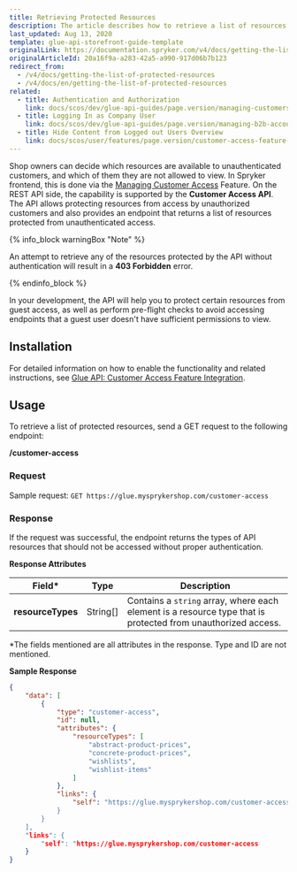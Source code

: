 ```yaml
---
title: Retrieving Protected Resources
description: The article describes how to retrieve a list of resources protected from unauthorized access.
last_updated: Aug 13, 2020
template: glue-api-storefront-guide-template
originalLink: https://documentation.spryker.com/v4/docs/getting-the-list-of-protected-resources
originalArticleId: 20a16f9a-a283-42a5-a990-917d06b7b123
redirect_from:
  - /v4/docs/getting-the-list-of-protected-resources
  - /v4/docs/en/getting-the-list-of-protected-resources
related:
  - title: Authentication and Authorization
    link: docs/scos/dev/glue-api-guides/page.version/managing-customers/authenticating-as-a-customer.html
  - title: Logging In as Company User
    link: docs/scos/dev/glue-api-guides/page.version/managing-b2b-account/authenticating-as-a-company-user.html
  - title: Hide Content from Logged out Users Overview
    link: docs/scos/user/features/page.version/customer-access-feature-overview.html
---
```


Shop owners can decide which resources are available to unauthenticated customers, and which of them they are not  allowed to view. In Spryker frontend, this is done via the [Managing Customer Access](/docs/scos/user/back-office-user-guides/{{page.version}}/customer/customer-customer-access-customer-groups/managing-customer-access.html) Feature. On the REST API side, the capability is supported by the **Customer Access API**. The API allows protecting resources from access by unauthorized customers and also provides an endpoint that returns a list of resources protected from unauthenticated access.

{% info_block warningBox "Note" %}

An attempt to retrieve any of the resources protected by the API without authentication will result in a **403 Forbidden** error.

{% endinfo_block %}

In your development, the API will help you to protect certain resources from guest access, as well as perform pre-flight checks to avoid accessing endpoints that a guest user doesn't have sufficient permissions to view.

## Installation
For detailed information on how to enable the functionality and related instructions, see [Glue API: Customer Access Feature Integration](/docs/scos/dev/feature-integration-guides/{{page.version}}/glue-api/glue-api-customer-access-feature-integration.html).

## Usage
To retrieve a list of protected resources, send a GET request to the following endpoint:

**/customer-access**

### Request
Sample request: `GET https://glue.mysprykershop.com/customer-access`

### Response
If the request was successful, the endpoint returns the types of API resources that should not be accessed without proper authentication.

**Response Attributes**

| Field* | Type | Description |
| --- | --- | --- |
| **resourceTypes** | String[] | Contains a `string` array, where each element is a resource type that is protected from unauthorized access. |

*The fields mentioned are all attributes in the response. Type and ID are not mentioned.

**Sample Response**

```json
{
    "data": [
        {
            "type": "customer-access",
            "id": null,
            "attributes": {
                "resourceTypes": [
                    "abstract-product-prices",
                    "concrete-product-prices",
                    "wishlists",
                    "wishlist-items"
                ]
            },
            "links": {
                "self": "https://glue.mysprykershop.com/customer-access
            }
        }
    ],
    "links": {
        "self": "https://glue.mysprykershop.com/customer-access
    }
}
```
